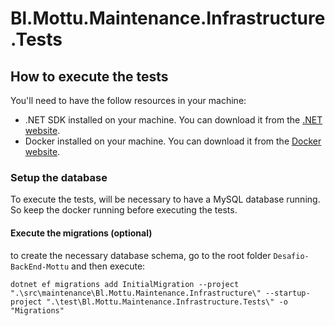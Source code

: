 ﻿# Bl.Mottu.Maintenance.Infrastructure.Tests

## How to execute the tests
You'll need to have the follow resources in your machine:
- .NET SDK installed on your machine. You can download it from the [.NET website](https://dotnet.microsoft.com/download).
- Docker installed on your machine. You can download it from the [Docker website](https://www.docker.com/products/docker-desktop).


### Setup the database
To execute the tests, will be necessary to have a MySQL database running. So keep the docker running before executing the tests.

#### Execute the migrations (optional)
to create the necessary database schema, go to the root folder `Desafio-BackEnd-Mottu` and then execute:
```batch
dotnet ef migrations add InitialMigration --project ".\src\maintenance\Bl.Mottu.Maintenance.Infrastructure\" --startup-project ".\test\Bl.Mottu.Maintenance.Infrastructure.Tests\" -o "Migrations"
```